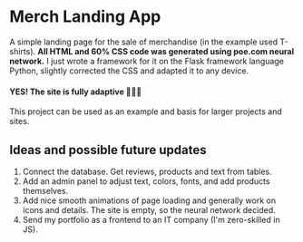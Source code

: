 # Merch Landing App
A simple landing page for the sale of merchandise 
(in the example used T-shirts). 
**All HTML and 60% CSS code was generated using 
poe.com neural network.** 
I just wrote a framework for it on the 
Flask framework language Python, slightly 
corrected the CSS and adapted it to any device. 

#### **YES!** The site is fully adaptive 🎉🥳🥂

This project can be used as an example and basis for larger projects and sites.

## Ideas and possible future updates
1. Connect the database. Get reviews, products and text from tables.
2. Add an admin panel to adjust text, colors, fonts, and add products themselves.
3. Add nice smooth animations of page loading and generally work on icons and details. The site is empty, so the neural network decided.
4. Send my portfolio as a frontend to an IT company (I'm zero-skilled in JS).